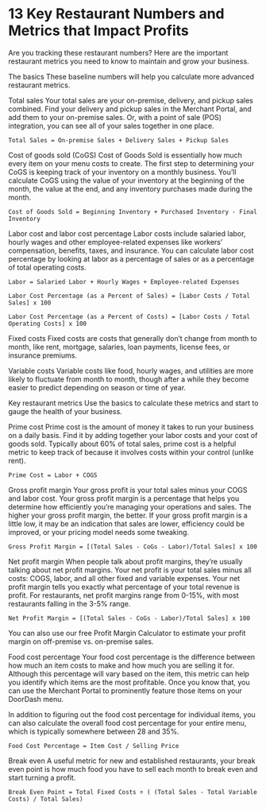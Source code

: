 # 13 Key Restaurant Numbers and Metrics that Impact Profits
Are you tracking these restaurant numbers? Here are the important restaurant metrics you need to know to maintain and grow your business.


The basics 
These baseline numbers will help you calculate more advanced restaurant metrics. 

Total sales 
Your total sales are your on-premise, delivery, and pickup sales combined. Find your delivery and pickup sales in the Merchant Portal, and add them to your on-premise sales. Or, with a point of sale (POS) integration, you can see all of your sales together in one place. 

    Total Sales = On-premise Sales + Delivery Sales + Pickup Sales 

Cost of goods sold (CoGS)
Cost of Goods Sold is essentially how much every item on your menu costs to create. The first step to determining your CoGS is keeping track of your inventory on a monthly business. You’ll calculate CoGS using the value of your inventory at the beginning of the month, the value at the end, and any inventory purchases made during the month.

    Cost of Goods Sold = Beginning Inventory + Purchased Inventory - Final Inventory

Labor cost and labor cost percentage
Labor costs include salaried labor, hourly wages and other employee-related expenses like workers’ compensation, benefits, taxes, and insurance. You can calculate labor cost percentage by looking at labor as a percentage of sales or as a percentage of total operating costs.

    Labor = Salaried Labor + Hourly Wages + Employee-related Expenses

    Labor Cost Percentage (as a Percent of Sales) = [Labor Costs / Total Sales] x 100

    Labor Cost Percentage (as a Percent of Costs) = [Labor Costs / Total Operating Costs] x 100

Fixed costs
Fixed costs are costs that generally don’t change from month to month, like rent, mortgage, salaries, loan payments, license fees, or insurance premiums. 

Variable costs 
Variable costs like food, hourly wages, and utilities are more likely to fluctuate from month to month, though after a while they become easier to predict depending on season or time of year. 

Key restaurant metrics 
Use the basics to calculate these metrics and start to gauge the health of your business. 

Prime cost 
Prime cost is the amount of money it takes to run your business on a daily basis. Find it by adding together your labor costs and your cost of goods sold. Typically about 60% of total sales, prime cost is a helpful metric to keep track of because it involves costs within your control (unlike rent).

    Prime Cost = Labor + COGS

Gross profit margin
Your gross profit is your total sales minus your COGS and labor cost. Your gross profit margin is a percentage that helps you determine how efficiently you’re managing your operations and sales. The higher your gross profit margin, the better. If your gross profit margin is a little low, it may be an indication that sales are lower, efficiency could be improved, or your pricing model needs some tweaking. 

    Gross Profit Margin = [(Total Sales - CoGs - Labor)/Total Sales] x 100 

Net profit margin
When people talk about profit margins, they’re usually talking about net profit margins. Your net profit is your total sales minus all costs: COGS, labor, and all other fixed and variable expenses. Your net profit margin tells you exactly what percentage of your total revenue is profit. For restaurants, net profit margins range from 0-15%, with most restaurants falling in the 3-5% range.  

    Net Profit Margin = [(Total Sales - CoGs - Labor)/Total Sales] x 100 

You can also use our free Profit Margin Calculator to estimate your profit margin on off-premise vs. on-premise sales.

Food cost percentage
Your food cost percentage is the difference between how much an item costs to make and how much you are selling it for. Although this percentage will vary based on the item, this metric can help you identify which items are the most profitable. Once you know that, you can use the Merchant Portal to prominently feature those items on your DoorDash menu. 

In addition to figuring out the food cost percentage for individual items, you can also calculate the overall food cost percentage for your entire menu, which is typically somewhere between 28 and 35%.

    Food Cost Percentage = Item Cost / Selling Price 

Break even
A useful metric for new and established restaurants, your break even point is how much food you have to sell each month to break even and start turning a profit.

    Break Even Point = Total Fixed Costs ÷ ( (Total Sales - Total Variable Costs) / Total Sales) 
